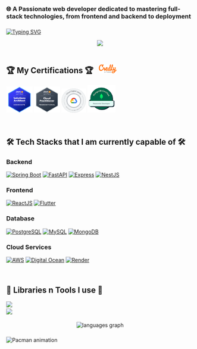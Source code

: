 ### 🌐 A Passionate web developer dedicated to mastering full-stack technologies, from frontend and backend to deployment

###
[![Typing SVG](https://readme-typing-svg.herokuapp.com?font=Fira+Code&duration=2000&pause=1000&color=172AC5&width=435&lines=Hi+travelers%2C;How's+it+going%3F;I'm+Phu%2C;You+are+in+my+Github+profile%2C;Feel+free+to+wander+around+%3C3)](https://git.io/typing-svg)
<div align="center">
  <img height="320" src="https://user-images.githubusercontent.com/74038190/212749447-bfb7e725-6987-49d9-ae85-2015e3e7cc41.gif"/>
</div>
<br>

<h2>🏆 My Certifications 🏆 &nbsp; <a href="https://www.credly.com/users/doanvinhphu" style="display: inline-flex; align-items: center;"><img src="./credly-logo.svg" width="48px" style="margin-right: 16px;"></a></h2>
<p align="left">
  <a href="https://cp.certmetrics.com/amazon/en/public/verify/credential/f0c74e206357411bb05dff111de6452e"><img src="./aws-certified-solutions-architect-associate.png" width="14%"/></a>
  <a href="https://cp.certmetrics.com/amazon/en/public/verify/credential/46a217bc49934cd2a8b58ac56e28945e"><img src="./aws-certified-cloud-practitioner.png" width="14%"/></a>
  <a href="https://www.credly.com/badges/eb592b80-04e0-425b-a95d-4f2839348c92/public_url"><img src="./cloud-digital-leader-certification.png" width="13%"/></a>
  <a href="https://www.credly.com/badges/852a672b-6049-4b49-8a56-7e03b5d5cc35/public_url"><img src="./mongodb-associate-developer.7.png" width="15%"/></a>
</p>

<br>

<h2>🛠️ Tech Stacks that I am currently capable of 🛠️</h2>

### Backend
<p align="left">
  <a href="https://spring.io/projects/spring-boot"><img src="https://img.shields.io/badge/-Spring%20Boot-6DB33F?style=for-the-badge&logo=spring&logoColor=white" alt="Spring Boot"/></a>
  <a href="https://fastapi.tiangolo.com"><img src="https://img.shields.io/badge/FastAPI-005571?style=for-the-badge&logo=fastapi" alt="FastAPI"/></a>
  <a href="https://nestjs.com/"><img src="https://img.shields.io/badge/Express%20js-000000?style=for-the-badge&logo=express&logoColor=white" alt="Express"/></a>
  <a href="https://nestjs.com/"><img src="https://img.shields.io/badge/-NestJS-E0234E?style=for-the-badge&logo=nestjs&logoColor=white" alt="NestJS"/></a>
</p>

### Frontend
<p align="left">
  <a href="https://reactjs.org/"><img src="https://img.shields.io/badge/-ReactJS-61DAFB?style=for-the-badge&logo=react&logoColor=black" alt="ReactJS"/></a>
  <a href="https://flutter.dev/"><img src="https://img.shields.io/badge/-Flutter-02569B?style=for-the-badge&logo=flutter&logoColor=white" alt="Flutter"/></a>
</p>

### Database
<p align="left">
  <a href="https://www.postgresql.org/"><img src="https://img.shields.io/badge/-PostgreSQL-336791?style=for-the-badge&logo=postgresql&logoColor=white" alt="PostgreSQL"/></a>
  <a href="https://www.mysql.com/"><img src="https://img.shields.io/badge/-MySQL-4479A1?style=for-the-badge&logo=mysql&logoColor=white" alt="MySQL"/></a>
  <a href="https://www.mongodb.com/"><img src="https://img.shields.io/badge/-MongoDB-47A248?style=for-the-badge&logo=mongodb&logoColor=white" alt="MongoDB"/></a>
</p>

### Cloud Services
<p align="left">
  <a href="https://aws.amazon.com/"><img src="https://img.shields.io/badge/-AWS-232F3E?style=for-the-badge&logo=amazon-aws&logoColor=white" alt="AWS"/></a>
  <a href="https://www.digitalocean.com/"><img src="https://img.shields.io/badge/-Digital%20Ocean-0080FF?style=for-the-badge&logo=digitalocean&logoColor=white" alt="Digital Ocean"/></a>
  <a href="https://render.com/"><img src="https://img.shields.io/badge/-Render-46E3B7?style=for-the-badge&logo=render&logoColor=white" alt="Render"/></a>
</p>

<br>

<h2>🔧 Libraries n Tools I use 🔧</h2>
<div>
  <img src="https://skillicons.dev/icons?i=materialui,tailwindcss,maven,npm,yarn,prisma" /><br>
  <img src="https://skillicons.dev/icons?i=docker,vscode,idea,github,gitlab,postman" /><br>
</div>

<br>
<div align="center">
  <img src="https://github-readme-stats.vercel.app/api/top-langs?username=chuhaiphu&locale=en&hide_title=false&layout=compact&card_width=320&langs_count=5&theme=dracula&hide_border=false&order=2" height="150" alt="languages graph"  />
</div>

###
<img src="https://raw.githubusercontent.com/chuhaiphu/chuhaiphu/output/pacman-contribution-graph.svg" alt="Pacman animation" />
<br>
